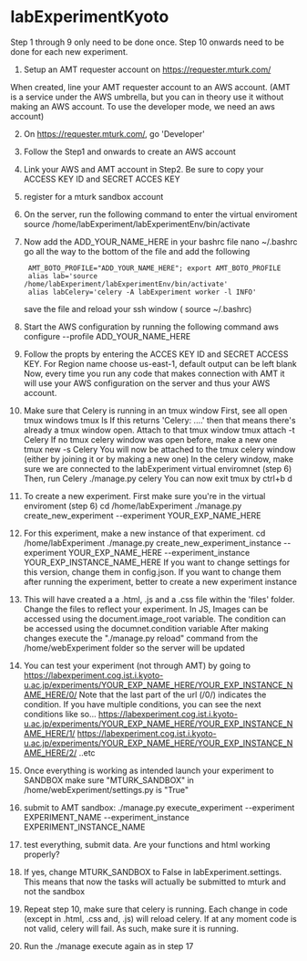 # labExperimentKyoto

Step 1 through 9 only need to be done once. Step 10 onwards need to be done for each new experiment.

1) Setup an AMT requester account on https://requester.mturk.com/

When created, line your AMT requester account to an AWS account. (AMT is a service under the AWS umbrella, but you can in theory use it without 
making an AWS account. To use the developer mode, we need an aws account)

2) On https://requester.mturk.com/, go 'Developer' 
3) Follow the Step1 and onwards to create an AWS account
4) Link your AWS and AMT account in Step2. Be sure to copy your ACCESS KEY ID and SECRET ACCES KEY
5) register for a mturk sandbox account

6) On the server, run the following command to enter the virtual enviroment
   	source /home/labExperiment/labExperimentEnv/bin/activate
8) Now add the ADD_YOUR_NAME_HERE in your bashrc file
	nano ~/.bashrc
	go all the way to the bottom of the file and add the following
    
        AMT_BOTO_PROFILE="ADD_YOUR_NAME_HERE"; export AMT_BOTO_PROFILE
        alias lab='source /home/labExperiment/labExperimentEnv/bin/activate'
        alias labCelery='celery -A labExperiment worker -l INFO'

    save the file and reload your ssh window ( source ~/.bashrc) 

7) Start the AWS configuration by running the following command
   aws configure --profile ADD_YOUR_NAME_HERE
9) Follow the propts by entering the ACCES KEY ID and SECRET ACCESS KEY. For Region name choose us-east-1, default output can be left blank
	Now, every time you run any code that makes connection with AMT it will use your AWS configuration on the server and thus your AWS account. 

10) Make sure that Celery is running in an tmux window
    First, see all open tmux windows
        tmux ls
    If this returns 'Celery: ....' then that means there's already a tmux window open. 
    Attach to that tmux window
        tmux attach -t Celery
    If no tmux celery window was open before, make a new one
        tmux new -s Celery
    You will now be attached to the tmux celery window (either by joining it or by making a new one)
    In the celery window, make sure we are connected to the labExperiment virtual enviromnet (step 6)
    Then, run Celery
        ./manage.py celery
    You can now exit tmux by 
        ctrl+b d

11) To create a new experiment. First make sure you're in the virtual enviroment (step 6)
        cd /home/labExperiment
        ./manage.py create_new_experiment --experiment YOUR_EXP_NAME_HERE

12) For this experiment, make a new instance of that experiment.
        cd /home/labExperiment
        ./manage.py create_new_experiment_instance --experiment YOUR_EXP_NAME_HERE --experiment_instance YOUR_EXP_INSTANCE_NAME_HERE
    If you want to change settings for this version, change them in config.json. If you want to change them after running the experiment, better to create a new experiment instance

13) This will have created a a .html, .js and a .css file within the 'files' folder.
	Change the files to reflect your experiment. 
    In JS, Images can be accessed using the document.image_root variable. The condition can be accessed using the documnet.condition variable
	After making changes execute the "./manage.py reload" command from the /home/webExperiment folder so the server will be updated

14) You can test your experiment (not through AMT) by going to 
	https://labexperiment.cog.ist.i.kyoto-u.ac.jp/experiments/YOUR_EXP_NAME_HERE/YOUR_EXP_INSTANCE_NAME_HERE/0/
    Note that the last part of the url (/0/) indicates the condition. If you have multiple conditions, you can see the next conditions like so...
	https://labexperiment.cog.ist.i.kyoto-u.ac.jp/experiments/YOUR_EXP_NAME_HERE/YOUR_EXP_INSTANCE_NAME_HERE/1/
	https://labexperiment.cog.ist.i.kyoto-u.ac.jp/experiments/YOUR_EXP_NAME_HERE/YOUR_EXP_INSTANCE_NAME_HERE/2/ ..etc

    
15) Once everything is working as intended launch your experiment to SANDBOX
    make sure "MTURK_SANDBOX" in /home/webExperiment/settings.py is "True"

16) submit to AMT sandbox: 
    ./manage.py execute_experiment --experiment EXPERIMENT_NAME --experiment_instance EXPERIMENT_INSTANCE_NAME


17) test everything, submit data. Are your functions and html working properly?

18) If yes, change  MTURK_SANDBOX to False in labExperiment.settings. This means that now the tasks will actually be submitted to mturk and not the sandbox

19) Repeat step 10, make sure that celery is running. Each change in code (except in .html, .css and, .js) will reload celery. If at any moment code is not valid, celery will fail. As such, make sure it is running. 

20) Run the ./manage execute again as in step 17
